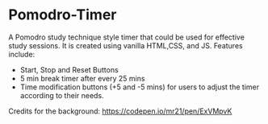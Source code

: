 # Pomodro-Timer
A Pomodro study technique style timer that could be used for effective study sessions. It is created using vanilla HTML,CSS, and JS.
Features include:
- Start, Stop and Reset Buttons
- 5 min break timer after every 25 mins
- Time modification buttons (+5 and -5 mins) for users to adjust the timer according to their needs.

Credits for the background: https://codepen.io/mr21/pen/ExVMpvK
